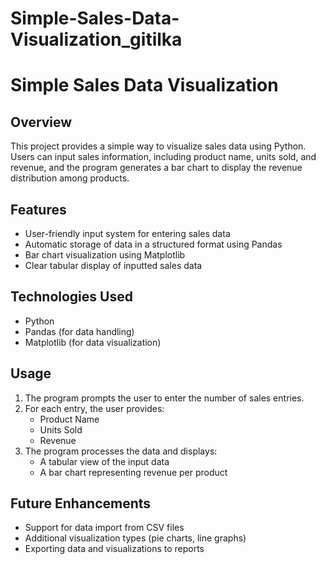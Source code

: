 # Simple-Sales-Data-Visualization_gitilka


# Simple Sales Data Visualization

## Overview
This project provides a simple way to visualize sales data using Python. Users can input sales information, including product name, units sold, and revenue, and the program generates a bar chart to display the revenue distribution among products.

## Features
- User-friendly input system for entering sales data
- Automatic storage of data in a structured format using Pandas
- Bar chart visualization using Matplotlib
- Clear tabular display of inputted sales data

## Technologies Used
- Python
- Pandas (for data handling)
- Matplotlib (for data visualization)


## Usage
1. The program prompts the user to enter the number of sales entries.
2. For each entry, the user provides:
   - Product Name
   - Units Sold
   - Revenue
3. The program processes the data and displays:
   - A tabular view of the input data
   - A bar chart representing revenue per product

## Future Enhancements
- Support for data import from CSV files
- Additional visualization types (pie charts, line graphs)
- Exporting data and visualizations to reports
